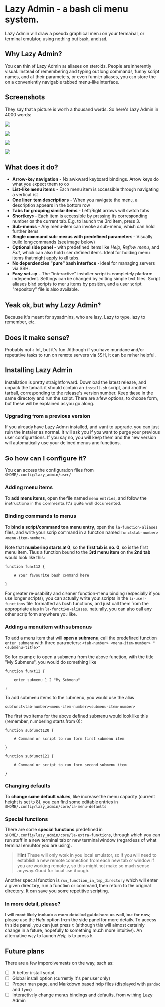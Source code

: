 # Lazy Admin - a bash cli menu system.

Lazy Admin will draw a pseudo graphical menu on your termainal, or terminal emulator, using nothing but `bash`, and `sed`.

## Why Lazy Admin?

You can thin of Lazy Admin as aliases on steroids. People are inherently visual. Instead of remembering  and typing out long commands, funny script names, and all their parameters, or even funnier aliases, you can store the on a conveniently navigable tabbed menu-like interface.

## Screenshots

They say that a picture is worth a thousand words. So here's Lazy Admin in 4000 words:

![](/media/lazy-admin-1.png)

![](/media/lazy-admin-2.png)

![](/media/lazy-admin-3.png)

![](/media/lazy-admin-4.png)

## What does it do?

* **Arrow-key navigation** - No awkward keyboard bindings. Arrow keys do what you expect them to do
* **List-like menu items** - Each menu item is accessible through navigating a vertical list
* **One liner item descriptions** - When you navigate the menu, a description appears in the bottom row
* **Tabs for grouping similar items** - Left/Right arrows will switch tabs
* **Shortkeys** - Each item is accessible by pressing its corresponding number on the current tab. E.g. to launch the 3rd item, press 3.
* **Sub-menus** - Any menu-item can invoke a sub-menu, which can hold further items
* **Single command sub-menus with predefined parameters** - Visually build long commands (see image below)
* **Optional side panel** - with predefined items like *Help*, *Reflow menu*, and *Exit*, which can also hold user defined items. Ideal for holding menu items that might apply to all tabs.
* **No dependencies "pure" bash interface** - ideal for managing servers via SSH.
* **Easy set-up** - The "interactive" installer script is completely platform independent. Settings can be changed by editing simple text files. Script aliases bind scripts to menu items by position, and a user script "repository" file is also available.

## Yeak ok, but why *Lazy* Admin?

Because it's meant for sysadmins, who are lazy. Lazy to type, lazy to remember, etc.

## Does it make sense?

Probably not a lot, but it's fun. Although if you have mundane and/or repetative tasks to run on remote servers via SSH, it can be rather helpful.

## Installing Lazy Admin

Installation is pretty straightforward. Download the latest release, and unpack the tarball. it should contain an `install.sh` script, and another tarball, corresponding to the release's version number. Keep these in the same directory and run the script. There are a few options, to choose form, but these will be explained as you go along.

### Upgrading from a previous version

If you already have Lazy Admin installed, and want to upgrade, you can just ruin the installer as normal. It will ask you if you want to purge your previous user configurations. If you say no, you will keep them and the new version will automatically use your defined menus and functions.

## So how can I configure it?

You can access the configuration files from `$HOME/.config/lazy_admin/user/`

### Adding menu items

To **add menu items**, open the file named `menu-entries`, and follow the instructions in the comments. It's quite well documented.

### Binding commands to menus

To **bind a script/command to a menu entry**, open the `la-function-aliases` files, and write your scrip command in a function named `funct<tab-number><menu-item-number>`.

Note that **numbering starts at 0**, so the **first tab is no. 0**, so is the first menu item. Thus a function bound to the **3rd menu item** on the **2nd tab** would look like this:

```
function funct12 {

    # Your favourite bash command here

}
```

For greater re-usability and cleaner function-menu binding (especially if you use longer scripts), you can actually write your scripts in the `la-user-functions` file, formatted as bash functions, and just call them from the appropriate alias in `la-function-aliases`. naturally, you can also call any other scrip form anywhere you like.

### Adding a menuitem with submenus

To add a menu item that will **open a submenu**, call the predefined function ` enter_submenu` with three parameters: `<tab-number> <menu-item-number> "<submenu-title>"`

So for example to open a submenu from the above function, with the title "My Submenu", you would do something like

```
function funct12 {

    enter_submenu 1 2 "My Submenu"

}
```

To add submenu items to the submenu, you would use the alias

`subfunct<tab-number><menu-item-number><submenu-item-number>`

The first two items for the above defined submenu would look like this (remember, numbering starts from 0):

```
function subfunct120 {

    # Command or script to run form first submenu item

}

function subfunct121 {

    # Command or script to run form second submenu item

}
```

### Changing defaults

To **change some default values**, like increase the menu capacity (current height is set to 8), you can find some editable entries in `$HOME/.config/lazy_admin/core/la-menu-defaults`

### Special functions

There are some **special functions** predefined in `$HOME/.config/lazy_admin/core/la-extra-functions`, through which you can run stuff in a new terminal tab or new terminal window (regardless of what terminal emulator you are using).

> **Hint** These will only work in you local emulator, so if you will need to establish a new remote connection from each new tab or window if you are working remotely, so this might not make so much sense anyway. Good for local use though.

Another special function is `run_function_in_tmp_directory` which will enter a given directory, run a function or command, then return to the original directory. It can save you some repetitive scripting.

### In more detail, please?

I will most likely include a more detailed guide here as well, but for now, please use the *Help* option from the side panel for more details. To access th side panel, you can just press `t` (although this will almost certainly change in a future, hopefully to something much more intuitive). An alternative way to launch *Help* is to press `h`.

## Future plans

There are a few imporoivements on the way, such as:

* [ ] A better install script
* [ ] Global install option (currently it's per user only)
* [ ] Proper man page, and Markdown based help files (displayed with `pandoc` and `lynx`)
* [ ] Interactively change menus bindings and defaults, from withing Lazy Admin
